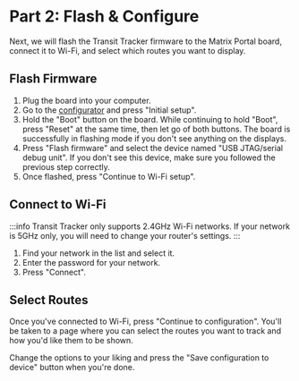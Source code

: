 # Part 2: Flash & Configure

Next, we will flash the Transit Tracker firmware to the Matrix Portal board, connect it to Wi-Fi, and select which routes you want to display.

## Flash Firmware

1. Plug the board into your computer.
2. Go to the <a href="/configurator" target="_blank">configurator</a> and press "Initial setup".
3. Hold the "Boot" button on the board. While continuing to hold "Boot", press "Reset" at the same time, then let go of both buttons. The board is successfully in flashing mode if you don't see anything on the displays.
4. Press "Flash firmware" and select the device named "USB JTAG/serial debug unit". If you don't see this device, make sure you followed the previous step correctly.
5. Once flashed, press "Continue to Wi-Fi setup".

## Connect to Wi-Fi

:::info
Transit Tracker only supports 2.4GHz Wi-Fi networks. If your network is 5GHz only, you will need to change your router's settings.
:::

1. Find your network in the list and select it.
2. Enter the password for your network.
3. Press "Connect".

## Select Routes

Once you've connected to Wi-Fi, press "Continue to configuration". You'll be taken to a page where you can select the routes you want to track and how you'd like them to be shown.

Change the options to your liking and press the "Save configuration to device" button when you're done.
